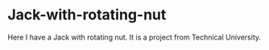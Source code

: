 # Jack-with-rotating-nut
Here I have a Jack with rotating nut. It is a project from Technical University.
